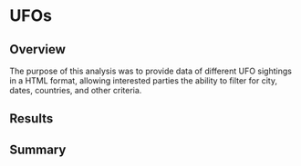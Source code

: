 # UFOs

## Overview

The purpose of this analysis was to provide data of different UFO sightings in a HTML format, allowing interested parties the ability to filter for city, dates, countries, and other criteria. 

## Results



## Summary

